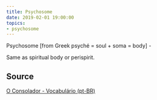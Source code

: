 ```yaml
---
title: Psychosome
date: 2019-02-01 19:00:00
topics:
- psychosome 
---
```


Psychosome [from Greek psyché = soul + soma = body] - 

Same as spiritual body or perispirit.


## Source
[O Consolador - Vocabulário (pt-BR)](http://www.oconsolador.com.br/linkfixo/vocabulario/principal.html)
